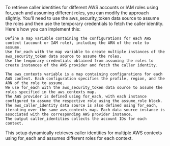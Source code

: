 To retrieve caller identities for different AWS accounts or IAM roles using for_each and assuming different roles, you can modify the approach slightly. You'll need to use the aws_security_token data source to assume the roles and then use the temporary credentials to fetch the caller identity. Here's how you can implement this:

    Define a map variable containing the configurations for each AWS context (account or IAM role), including the ARN of the role to assume.
    Use for_each with the map variable to create multiple instances of the aws_security_token data source to assume the roles.
    Use the temporary credentials obtained from assuming the roles to create instances of the AWS provider and fetch the caller identity.

    The aws_contexts variable is a map containing configurations for each AWS context. Each configuration specifies the profile, region, and the ARN of the role to assume.
    We use for_each with the aws_security_token data source to assume the roles specified in the aws_contexts map.
    The AWS provider is defined using for_each, with each instance configured to assume the respective role using the assume_role block.
    The aws_caller_identity data source is also defined using for_each, iterating over the same aws_contexts map. Each data source instance is associated with the corresponding AWS provider instance.
    The output caller_identities collects the account IDs for each context.

This setup dynamically retrieves caller identities for multiple AWS contexts using for_each and assumes different roles for each context.
